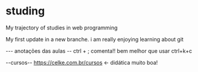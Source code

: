 # studing
 My trajectory of studies in web programming

My first update in a new branche. i am really enjoying learning about git



--- anotações das aulas --
 ctrl + ; comenta!! bem melhor que usar ctrl+k+c
 
 
 
 --cursos--
 https://celke.com.br/cursos <- didática muito boa!
